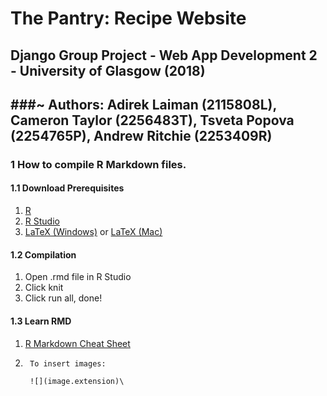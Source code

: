 # The Pantry: Recipe Website
## Django Group Project - Web App Development 2 - University of Glasgow (2018)
###~ Authors: Adirek Laiman (2115808L), Cameron Taylor (2256483T), Tsveta Popova (2254765P), Andrew Ritchie (2253409R)
---
### 1 How to compile R Markdown files.
#### 1.1 Download Prerequisites
1. [R](https://cran.r-project.org/mirrors.html)
2. [R Studio](https://www.rstudio.com/products/rstudio/download/#download)
3. [LaTeX (Windows)](https://miktex.org/download) or [LaTeX (Mac)](https://www.tug.org/mactex/)

#### 1.2 Compilation
1. Open .rmd file in R Studio
2. Click knit
3. Click run all, done!

#### 1.3 Learn RMD
1. [R Markdown Cheat Sheet](https://www.rstudio.com/wp-content/uploads/2015/02/rmarkdown-cheatsheet.pdf)
2. ```
	To insert images:
	
	![](image.extension)\
	```
